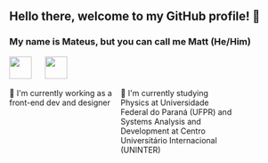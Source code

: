 ## Hello there, welcome to my GitHub profile! 👋
### My name is Mateus, but you can call me Matt (He/Him)


<div>
<img src="https://cdn.jsdelivr.net/gh/devicons/devicon/icons/javascript/javascript-original.svg" width="40" height="40"  style="margin: 0 20px 0 0;"/> 
<img src="https://cdn.jsdelivr.net/gh/devicons/devicon/icons/python/python-original.svg" width="40" height="40"/>
</div>

<div style="display: flex;">
<p style="width: 100%; max-width: 200px">
🔭 I'm currently working as a front-end dev and designer
</p>
<p style="width: 100%; max-width: 200px">
🌱 I'm currently studying Physics at Universidade Federal do Paraná (UFPR) and Systems Analysis and Development at Centro Universitário Internacional (UNINTER)
 </p>
</div>

<!--
**mateus-rafael42/mateus-rafael42** is a ✨ _special_ ✨ repository because its `README.md` (this file) appears on your GitHub profile.

Here are some ideas to get you started:

- 🔭 I’m currently working on ...
- 🌱 I’m currently learning ...
- 👯 I’m looking to collaborate on ...
- 🤔 I’m looking for help with ...
- 💬 Ask me about ...
- 📫 How to reach me: ...
- 😄 Pronouns: ...
- ⚡ Fun fact: ...
-->
